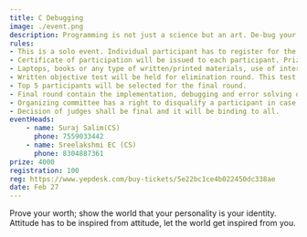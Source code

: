```yaml
---
title: C Debugging
image: ./event.png
description: Programming is not just a science but an art. De-bug your way out of the intricately coded C programs to prove your mettle. This event focus on testing the conceptual understanding of programming methodology to implement, test and debug the programs using programming language C.
rules: 
- This is a solo event. Individual participant has to register for the event. Unlimited participants per college/department are allowed. (Please do bring the ID card of college).
- Certificate of participation will be issued to each participant. Prizes and certificates will be - given to the winners.
- Laptops, books or any type of written/printed materials, use of internet/mobile phones arestrictly prohibited.
- Written objective test will be held for elimination round. This test will be of objective questions of multiple choices from C programming language.
- Top 5 participants will be selected for the final round. 
- Final round contain the implementation, debugging and error solving of one/ more programs in C - programming language with prescribed time limit.
- Organizing committee has a right to disqualify a participant in case of any indiscipline.
- Decision of judges shall be final and it will be binding to all.
eventHeads:
    - name: Suraj Salim(CS)
      phone: 7559033442
    - name: Sreelakshmi EC (CS)
      phone: 8304887361
prize: 4000
registration: 100
reg: https://www.yepdesk.com/buy-tickets/5e22bc1ce4b022450dc338ae
date: Feb 27
---
```


Prove your worth; show the world that your personality is your identity. Attitude has to be inspired from attitude, let the world get inspired from you.
